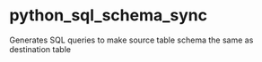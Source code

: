 # python_sql_schema_sync
Generates SQL queries to make source table schema the same as destination table
